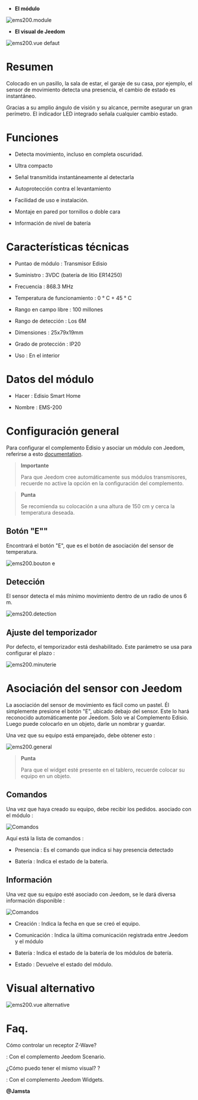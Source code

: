 -   **El módulo**

![ems200.module](images/ems200/ems200.module.jpg)

-   **El visual de Jeedom**

![ems200.vue defaut](images/ems200/ems200.vue-defaut.jpg)

Resumen 
======

Colocado en un pasillo, la sala de estar, el garaje de su casa, por ejemplo,
el sensor de movimiento detecta una presencia, el cambio de estado es
instantáneo.

Gracias a su amplio ángulo de visión y su alcance, permite asegurar
un gran perímetro. El indicador LED integrado señala cualquier cambio
estado.

Funciones 
=========

-   Detecta movimiento, incluso en completa oscuridad.

-   Ultra compacto

-   Señal transmitida instantáneamente al detectarla

-   Autoprotección contra el levantamiento

-   Facilidad de uso e instalación.

-   Montaje en pared por tornillos o doble cara

-   Información de nivel de batería

Características técnicas 
===========================

-   Puntao de módulo : Transmisor Edisio

-   Suministro : 3VDC (batería de litio ER14250)

-   Frecuencia : 868.3 MHz

-   Temperatura de funcionamiento : 0 ° C + 45 ° C

-   Rango en campo libre : 100 millones

-   Rango de detección : Los 6M

-   Dimensiones : 25x79x19mm

-   Grado de protección : IP20

-   Uso : En el interior

Datos del módulo 
=================

-   Hacer : Edisio Smart Home

-   Nombre : EMS-200

Configuración general 
======================

Para configurar el complemento Edisio y asociar un módulo con Jeedom,
referirse a esto
[documentation](https://www.jeedom.fr/doc/documentation/plugins/edisio/es_ES/edisio.html).

> **Importante**
>
> Para que Jeedom cree automáticamente sus módulos transmisores, recuerde
> no active la opción en la configuración del complemento.

> **Punta**
>
> Se recomienda su colocación a una altura de 150 cm y cerca
> la temperatura deseada.

Botón "E"" 
----------

Encontrará el botón "E", que es el botón de asociación del sensor
de temperatura.

![ems200.bouton e](images/ems200/ems200.bouton-e.jpg)

Detección 
---------

El sensor detecta el más mínimo movimiento dentro de un radio de unos 6 m.

![ems200.detection](images/ems200/ems200.detection.jpg)

Ajuste del temporizador 
-----------------------

Por defecto, el temporizador está deshabilitado. Este parámetro se usa para configurar
el plazo :

![ems200.minuterie](images/ems200/ems200.minuterie.jpg)

Asociación del sensor con Jeedom 
===============================

La asociación del sensor de movimiento es fácil como un pastel. Él
simplemente presione el botón "E", ubicado debajo del sensor. Este lo hará
reconocido automáticamente por Jeedom. Solo ve al
Complemento Edisio. Luego puede colocarlo en un objeto, darle un
nombrar y guardar.

Una vez que su equipo está emparejado, debe obtener esto :

![ems200.general](images/ems200/ems200.general.jpg)

> **Punta**
>
> Para que el widget esté presente en el tablero, recuerde colocar
> su equipo en un objeto.

Comandos 
---------

Una vez que haya creado su equipo, debe recibir los pedidos.
asociado con el módulo :

![Comandos](images/ems200/ems200.commande.jpg)

Aquí está la lista de comandos :

-   Presencia : Es el comando que indica si hay presencia
    detectado

-   Batería : Indica el estado de la batería.

Información 
------------

Una vez que su equipo esté asociado con Jeedom, se le dará diversa información
disponible :

![Comandos](images/ems200/ems200.informations.jpg)

-   Creación : Indica la fecha en que se creó el equipo.

-   Comunicación : Indica la última comunicación registrada entre
    Jeedom y el módulo

-   Batería : Indica el estado de la batería de los módulos de batería.

-   Estado : Devuelve el estado del módulo.

Visual alternativo 
=================

![ems200.vue alternative](images/ems200/ems200.vue-alternative.jpg)

Faq. 
======

Cómo controlar un receptor Z-Wave?

:   Con el complemento Jeedom Scenario.

¿Cómo puedo tener el mismo visual? ?

:   Con el complemento Jeedom Widgets.

**@Jamsta**
